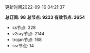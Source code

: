 更新时间2022-09-16 04:21:37

**总订阅: 98**
**总节点: 9233**
**有效节点: 2654**
- ss节点: 328
- v2ray节点: 2144
- trojan节点: 168
- ssr节点: 14
